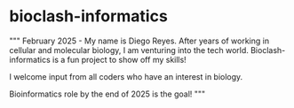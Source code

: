 # bioclash-informatics
"""
February 2025 - My name is Diego Reyes. After years of working in cellular and molecular biology, I am venturing into the tech world. Bioclash-informatics is a fun project to show off my skills!

I welcome input from all coders who have an interest in biology.

Bioinformatics role by the end of 2025 is the goal!
"""